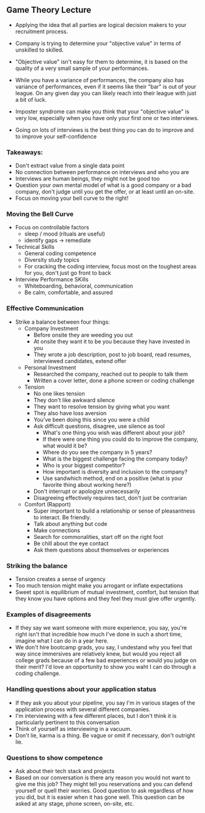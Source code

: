 ## Game Theory Lecture

* Applying the idea that all parties are logical decision makers to your recruitment process. 

* Company is trying to determine your "objective value" in terms of unskilled to skilled. 

* "Objective value" isn't easy for them to determine, it is based on the quality of a very small sample of your performances. 

* While you have a variance of performances, the company also has variance of performances, even if it seems like their "bar" is out of your league. On any given day you can likely reach into their league with just a bit of luck.

* Imposter syndrome can make you think that your "objective value" is very low, especially when you have only your first one or two interviews. 

* Going on lots of interviews is the best thing you can do to improve and to improve your self-confidence

### Takeaways: 
  * Don't extract value from a single data point
  * No connection between performance on interviews and who you are
  * Interviews are human beings, they might not be good too
  * Question your own mental model of what is a good company or a bad company, don't judge until you get the offer, or at least until an on-site. 
  * Focus on moving your bell curve to the right!

### Moving the Bell Curve

* Focus on controllable factors
  * sleep / mood (rituals are useful)
  * identify gaps -> remediate
* Technical Skills
  * General coding competence
  * Diversity study topics
  * For cracking the coding interview, focus most on the toughest areas for you, don't just go front to back
* Interview Performance SKills
  * Whiteboarding, behavioral, communication
  * Be calm, comfortable, and assured

### Effective Communication

* Strike a balance between four things:
  * Company Investment
    * Before onsite they are weeding you out
    * At onsite they want it to be you because they have invested in you
    * They wrote a job description, post to job board, read resumes, interviewed candidates, extend offer
  * Personal Investment
    * Researched the company, reached out to people to talk them
    * Written a cover letter, done a phone screen or coding challenge 
  * Tension
    * No one likes tension
    * They don't like awkward silence
    * They want to resolve tension by giving what you want
    * They also have loss aversion
    * You've been doing this since you were a child
    * Ask difficult questions, disagree, use silence as tool
      * What's one thing you wish was different about your job?
      * If there were one thing you could do to improve the company, what would it be?
      * Where do you see the company in 5 years?
      * What is the biggest challenge facing the company today?
      * Who is your biggest competitor?
      * How important is diversity and inclusion to the company? 
      * Use sandwhich method, end on a positive (what is your favorite thing about working here?)
    * Don't interrupt or apologize unnecessarily
    * Disagreeing effectively requires tact, don't just be contrarian 
  * Comfort (Rapport)
    * Super important to build a relationship or sense of pleasantness to interact. Be friendly. 
    * Talk about anything but code
    * Make connections
    * Search for commonalities, start off on the right foot
    * Be chill about the eye contact
    * Ask them questions about themselves or experiences

### Striking the balance
  * Tension creates a sense of urgency
  * Too much tension might make you arrogant or inflate expectations
  * Sweet spot is equilibrium of mutual investment, comfort, but tension that they know you have options and they feel they must give offer urgently.

### Examples of disagreements
  * If they say we want someone with more experience, you say, you're right isn't that incredible how much I've done in such a short time, imagine what I can do in a year here.
  * We don't hire bootcamp grads, you say, I undestand why you feel that way since immersives are relatively knew, but would you reject all college grads because of a few bad experiences or would you judge on their merit? I'd love an opportunity to show you waht I can do through a coding challenge. 

### Handling questions about your application status
* If they ask you about your pipeline, you say I'm in various stages of the application process with several different companies. 
* I'm interviewing with a few different places, but I don't think it is particularly pertinent to this conversation
* Think of yourself as interviewing in a vacuum. 
* Don't lie, karma is a thing. Be vague or omit if necessary, don't outright lie. 

### Questions to show competence
* Ask about their tech stack and projects
* Based on our conversation is there any reason you would not want to give me this job? They might tell you reservations and you can defend yourself or quell their worries. Good question to ask regardless of how you did, but it is easier when it has gone well. This question can be asked at any stage, phone screen, on-site, etc.